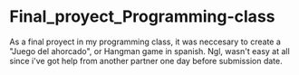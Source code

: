 # Final_proyect_Programming-class
As a final proyect in my programming class, it was neccesary to create a "Juego del ahorcado", or Hangman game in spanish. Ngl, wasn't easy at all since i've got help from another partner one day before submission date. 
